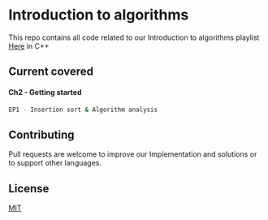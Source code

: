 # Introduction to algorithms

This repo contains all code related to our Introduction to algorithms playlist [Here](https://www.youtube.com/playlist?list=PLNmkt-pOf25o1rkJEKcgzWs843PVmKg1i) in C++
## Current covered

#### Ch2 - Getting started
```bash
EP1 - Insertion sort & Algorithm analysis
```


## Contributing
Pull requests are welcome to improve our Implementation and solutions or to support other languages.

## License
[MIT](https://choosealicense.com/licenses/mit/)